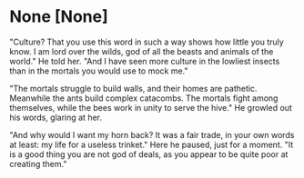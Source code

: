 # None [None]
"Culture? That you use this word in such a way shows how little you truly know. I am lord over the wilds, god of all the beasts and animals of the world." He told her. "And I have seen more culture in the lowliest insects than in the mortals you would use to mock me."

"The mortals struggle to build walls, and their homes are pathetic. Meanwhile the ants build complex catacombs. The mortals fight among themselves, while the bees work in unity to serve the hive." He growled out his words, glaring at her.

"And why would I want my horn back? It was a fair trade, in your own words at least: my life for a useless trinket." Here he paused, just for a moment. "It is a good thing you are not god of deals, as you appear to be quite poor at creating them."
